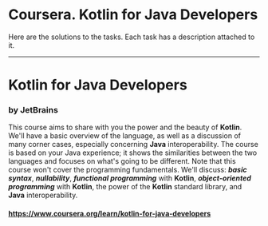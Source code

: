 # Coursera. Kotlin for Java Developers

Here are the solutions to the tasks. Each task has a description attached to it.
***

# Kotlin for Java Developers
### by JetBrains

This course aims to share with you the power and the beauty of **Kotlin**. We'll have a basic overview of the language, as well as a discussion of many corner cases, especially concerning **Java** interoperability. The course is based on your Java experience; it shows the similarities between the two languages and focuses on what's going to be different. 
Note that this course won't cover the programming fundamentals. We'll discuss: ***basic syntax***, ***nullability***, ***functional programming*** with **Kotlin**, ***object-oriented programming*** with **Kotlin**, the power of the **Kotlin** standard library, and **Java** interoperability.

#### https://www.coursera.org/learn/kotlin-for-java-developers
